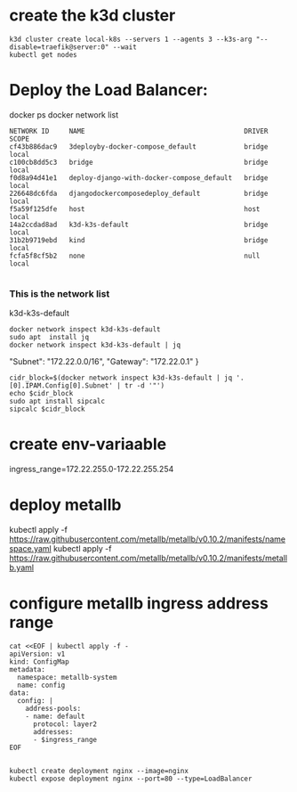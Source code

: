 # create the k3d cluster

```
k3d cluster create local-k8s --servers 1 --agents 3 --k3s-arg "--disable=traefik@server:0" --wait
kubectl get nodes

```


# Deploy the Load Balancer:

docker ps
docker network list

```
NETWORK ID     NAME                                        DRIVER    SCOPE
cf43b886dac9   3deployby-docker-compose_default            bridge    local
c100cb8dd5c3   bridge                                      bridge    local
f0d8a94d41e1   deploy-django-with-docker-compose_default   bridge    local
226648dc6fda   djangodockercomposedeploy_default           bridge    local
f5a59f125dfe   host                                        host      local
14a2ccdad8ad   k3d-k3s-default                             bridge    local
31b2b9719ebd   kind                                        bridge    local
fcfa5f8cf5b2   none                                        null      local


```

### This is the  network list

k3d-k3s-default



```
docker network inspect k3d-k3s-default
sudo apt  install jq
docker network inspect k3d-k3s-default | jq

```




   "Subnet": "172.22.0.0/16",
          "Gateway": "172.22.0.1"
        }




```
cidr_block=$(docker network inspect k3d-k3s-default | jq '.[0].IPAM.Config[0].Subnet' | tr -d '"')
echo $cidr_block
sudo apt install sipcalc
sipcalc $cidr_block

```

#  create env-variaable

ingress_range=172.22.255.0-172.22.255.254


# deploy metallb
kubectl apply -f https://raw.githubusercontent.com/metallb/metallb/v0.10.2/manifests/namespace.yaml
kubectl apply -f https://raw.githubusercontent.com/metallb/metallb/v0.10.2/manifests/metallb.yaml

# configure metallb ingress address range


```
cat <<EOF | kubectl apply -f -
apiVersion: v1
kind: ConfigMap
metadata:
  namespace: metallb-system
  name: config
data:
  config: |
    address-pools:
    - name: default
      protocol: layer2
      addresses:
      - $ingress_range
EOF


```


```
kubectl create deployment nginx --image=nginx
kubectl expose deployment nginx --port=80 --type=LoadBalancer


```




































